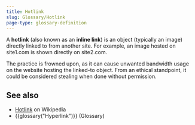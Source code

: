 ```yaml
---
title: Hotlink
slug: Glossary/Hotlink
page-type: glossary-definition
---
```


A **hotlink** (also known as an **inline link**) is an object (typically an image) directly linked to from another site. For example, an image hosted on site1.com is shown directly on site2.com.

The practice is frowned upon, as it can cause unwanted bandwidth usage on the website hosting the linked-to object. From an ethical standpoint, it could be considered stealing when done without permission.

## See also

- [Hotlink](https://en.wikipedia.org/wiki/Inline_linking) on Wikipedia
- {{glossary("Hyperlink")}} (Glossary)

